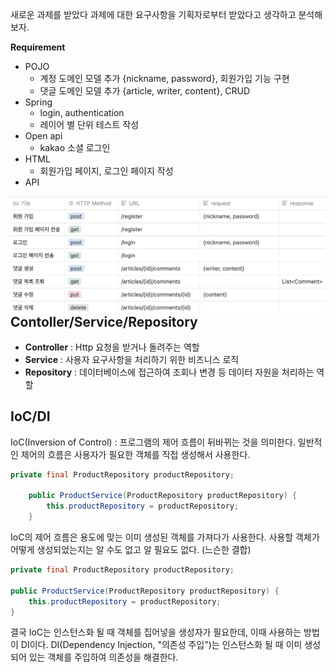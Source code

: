 새로운 과제를 받았다 과제에 대한 요구사항을 기획자로부터 받았다고 생각하고 분석해보자.

**Requirement**

- POJO
  - 계정 도메인 모델 추가 {nickname, password}, 회원가입 기능 구현
  - 댓글 도메인 모델 추가 {article, writer, content}, CRUD
- Spring
  - login, authentication
  - 레이어 별 단위 테스트 작성
- Open api
  - kakao 소셜 로그인
- HTML
  - 회원가입 페이지, 로그인 페이지 작성
- API

<img src="image-20210930155032373.png" alt="image-20210930155032373" style="float:left;zoom:50%;" />



## Contoller/Service/Repository

- **Controller** : Http 요청을 받거나 돌려주는 역할
- **Service** : 사용자 요구사항을 처리하기 위한 비즈니스 로직
- **Repository** : 데이터베이스에 접근하여 조회나 변경 등 데이터 자원을 처리하는 역할



## IoC/DI

IoC(Inversion of Control) : 프로그램의 제어 흐름이 뒤바뀌는 것을 의미한다.
일반적인 제어의 흐름은 사용자가 필요한 객체를 직접 생성해서 사용한다.

```java
private final ProductRepository productRepository;

    public ProductService(ProductRepository productRepository) {
        this.productRepository = productRepository;
    }
```

IoC의 제어 흐름은 용도에 맞는 이미 생성된 객체를 가져다가 사용한다.
사용할 객체가 어떻게 생성되었는지는 알 수도 없고 알 필요도 없다. (느슨한 결합)

```java
private final ProductRepository productRepository;

public ProductService(ProductRepository productRepository) {
    this.productRepository = productRepository;
}
```

결국 IoC는 인스턴스화 될 때 객체를 집어넣을 생성자가 필요한데, 이때 사용하는 방법이 DI이다.
DI(Dependency Injection, "의존성 주입")는 인스턴스화 될 때 이미 생성되어 있는 객체를 주입하여 의존성을 해결한다.

